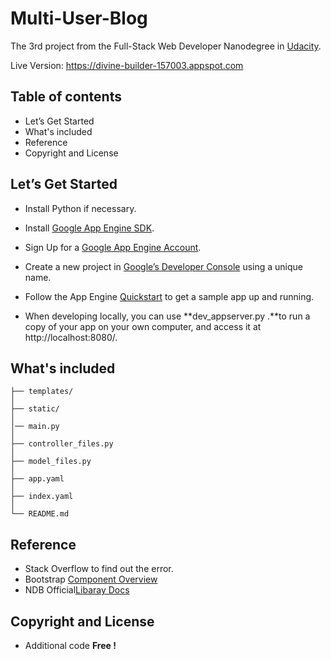 # Multi-User-Blog

The 3rd project from the Full-Stack Web Developer Nanodegree in
[Udacity](https://www.udacity.com/nanodegree).

Live Version: https://divine-builder-157003.appspot.com

## Table of contents

- Let’s Get Started
- What's included
- Reference
- Copyright and License

## Let’s Get Started
- Install Python if necessary.
- Install [Google App Engine SDK](https://cloud.google.com/appengine/downloads#Google_App_Engine_SDK_for_Python).
- Sign Up for a [Google App Engine Account](https://console.cloud.google.com/appengine/).
- Create a new project in [Google’s Developer Console](https://console.cloud.google.com/) using a unique name.
- Follow the App Engine [Quickstart](https://cloud.google.com/appengine/docs/python/quickstart) to get a sample app up and running.

- When developing locally, you can use **dev_appserver.py .**to run a copy of your app on your own computer, and access it at http://localhost:8080/.

## What's included

```
├── templates/
│
├── static/
│
│── main.py
│
├── controller_files.py
│
├── model_files.py
│
├── app.yaml
│
├── index.yaml
│
└── README.md
```

## Reference
- Stack Overflow to find out the error.
- Bootstrap [Component Overview](http://getbootstrap.com/components/)
- NDB Official[Libaray Docs](https://cloud.google.com/appengine/docs/python/ndb/modelclass)

## Copyright and License

- Additional code **Free !**